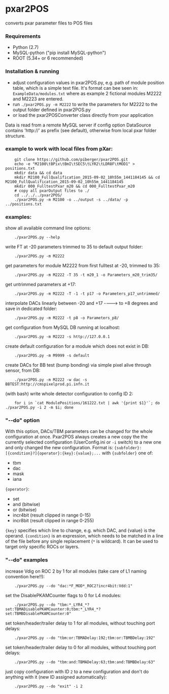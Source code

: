 # pxar2POS
converts pxar parameter files to POS files


### Requirements

- Python (2.7)
- MySQL-python ("pip install MySQL-python")
- ROOT (5.34+ or 6 recommended)


### Installation & running

- adjust configuration values in pxar2POS.py, e.g. path of module position table, which is a simple text file. It's format can bee seen in: `ExampleData/modules.txt` where as example 2 fictional modules M2222 and M2223 are entered.
- run `./pxar2POS.py -m M2222` to write the parameters for M2222 to the output folder defined in pxar2POS.py
- or load the pxar2POSConverter class directly from your application

Data is read from a remote MySQL server if config option DataSource contains 'http://' as prefix (see default), otherwise from local pxar folder structure.

### example to work with local files from pXar:

```
    git clone https://github.com/piberger/pxar2POS.git
    echo -e "M2100\tBPix\tBmI\tSEC5\tLYR2\tLDR8F\tMOD1" > positions.txt
    mkdir data && cd data
    mkdir M2100_FullQualification_2015-09-02_10h55m_1441184145 && cd M2100_FullQualification_2015-09-02_10h55m_1441184145
    mkdir 000_FulltestPxar_m20 && cd 000_FulltestPxar_m20
    # copy all pxarOutput files to ./
    cd ../../../pxar2POS/
    ./pxar2POS.py -m M2100 -o ../output -s ../data/ -p ../positions.txt
```

### examples:
show all available command line options:
```
    ./pxar2POS.py --help
```

write FT at -20 parameters trimmed to 35 to default output folder:
```
    ./pxar2POS.py -m M2222
```

get parameters for module M2222 from first fulltest at -20, trimmed to 35:
```
    ./pxar2POS.py -m M2222 -T 35 -t m20_1 -o Parameters_m20_trim35/
```

get untrimmed parameters at +17:
```
    ./pxar2POS.py -m M2222 -T -1 -t p17 -o Parameters_p17_untrimmed/
```

interpolate DACs linearly between -20 and +17 ----> to +8 degrees and save in dedicated folder:
```
    ./pxar2POS.py -m M2222 -t p8 -o Parameters_p8/
```

get configuration from MySQL DB running at localhost:
```
    ./pxar2POS.py -m M2222 -s http://127.0.0.1
```

create default configuration for a module which does not exist in DB:
```
    ./pxar2POS.py -m M9999 -s default
```

create DACs for BB test (bump bonding) via simple pixel alive through sensor, from DB:
```
    ./pxar2POS.py -m M2222 -w dac -s BBTEST:http://cmspixelprod.pi.infn.it 
```

(with bash) write whole detector configuration to config ID 2:
````
    for i in `cat ModulePositions/161222.txt | awk '{print $1}'`; do ./pxar2POS.py -i 2 -m $i; done 
````

### "--do" option

With this option, DACs/TBM parameters can be changed for the whole configuration at once. Pxar2POS always creates a new copy the the currently selected configuration (UserConfig.ini or `-i` switch) to a new one and only changed the new configuration.
Format is:
   `{subfolder}:[{condition}?]{operator}:{key}:{value};...`
with `{subfolder}` one of:
* tbm
* dac
* mask
* iana

`{operator}`:
* set
* and (bitwise)
* or (bitwise)
* incr4bit (result clipped in range 0-15)
* incr8bit (result clipped in range 0-255)

`{key}` specifies which line to change, e.g. which DAC, and {value} is the operand.
`{condition}` is an expression, which needs to be matched in a line of the file before any single replacement (`*` is wildcard). It can be used to target only specific ROCs or layers.



### "--do" examples

increase Vdig on ROC 2 by 1 for all modules (take care of L1 naming convention here!!):
```
    ./pxar2POS.py --do "dac:*F_MOD*_ROC2?incr4bit:Vdd:1"
```


set the DisablePKAMCounter flags to 0 for L4 modules:
```
    ./pxar2POS.py --do "tbm:*_LYR4_*?set:TBMADisablePKAMCounter:0;tbm:*_LYR4_*?set:TBMBDisablePKAMCounter:0"
```


set token/header/trailer delay to 1 for all modules, without touching port delays:
```
    ./pxar2POS.py --do "tbm:or:TBMADelay:192;tbm:or:TBMBDelay:192"
```


set token/header/trailer delay to 0 for all modules, without touching port delays:
```
    ./pxar2POS.py --do "tbm:and:TBMADelay:63;tbm:and:TBMBDelay:63"
```

just copy configuration with ID `2` to a new configuration and don't do anything with it (new ID assigned automatically):
````
    ./pxar2POS.py --do "exit" -i 2
````
